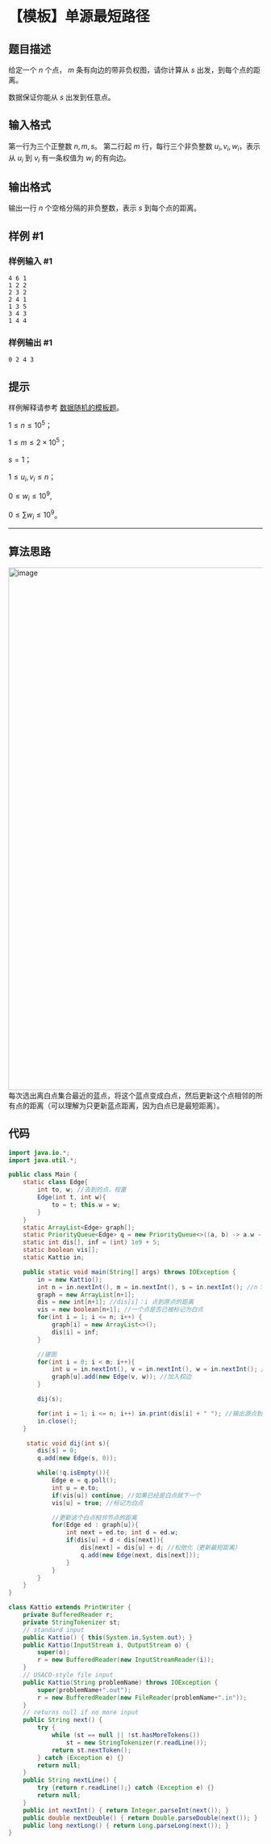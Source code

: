 # 【模板】单源最短路径

## 题目描述

给定一个 $n$ 个点， $m$ 条有向边的带非负权图，请你计算从 $s$ 出发，到每个点的距离。

数据保证你能从 $s$ 出发到任意点。

## 输入格式

第一行为三个正整数 $n, m, s$。
第二行起 $m$ 行，每行三个非负整数 $u_i, v_i, w_i$，表示从 $u_i$ 到 $v_i$ 有一条权值为 $w_i$ 的有向边。

## 输出格式

输出一行 $n$ 个空格分隔的非负整数，表示 $s$ 到每个点的距离。

## 样例 #1

### 样例输入 #1

```
4 6 1
1 2 2
2 3 2
2 4 1
1 3 5
3 4 3
1 4 4
```

### 样例输出 #1

```
0 2 4 3
```

## 提示

样例解释请参考 [数据随机的模板题](https://www.luogu.org/problemnew/show/P3371)。

$1 \leq n \leq 10^5$；

$1 \leq m \leq 2\times 10^5$；

$s = 1$；

$1 \leq u_i, v_i\leq n$；

$0 \leq w_i \leq 10 ^ 9$,

$0 \leq \sum w_i \leq 10 ^ 9$。

---

## 算法思路
<img width="1034" alt="image" src="https://github.com/Outlast18363/the_archive/assets/108510344/1f3454f2-f1bd-48a8-9ee1-d43245dfdbcf">
每次选出离白点集合最近的蓝点，将这个蓝点变成白点，然后更新这个点相邻的所有点的距离（可以理解为只更新蓝点距离，因为白点已是最短距离）。

## 代码
```java
import java.io.*;
import java.util.*;

public class Main {
    static class Edge{
        int to, w; //去到的点，权重
        Edge(int t, int w){
            to = t; this.w = w;
        }
    }
    static ArrayList<Edge> graph[];
    static PriorityQueue<Edge> q = new PriorityQueue<>((a, b) -> a.w - b.w); //按权从小到大
    static int dis[], inf = (int) 1e9 + 5;
    static boolean vis[];
    static Kattio in;

    public static void main(String[] args) throws IOException {
        in = new Kattio();
        int n = in.nextInt(), m = in.nextInt(), s = in.nextInt(); //n： 点个数，m：边个数，s：源点编号
        graph = new ArrayList[n+1];
        dis = new int[n+1]; //dis[i]：i 点到原点的距离
        vis = new boolean[n+1]; //一个点是否已被标记为白点
        for(int i = 1; i <= n; i++) {
            graph[i] = new ArrayList<>();
            dis[i] = inf;
        }

        //建图
        for(int i = 0; i < m; i++){
            int u = in.nextInt(), v = in.nextInt(), w = in.nextInt(); //u: from, v: to, w: weight
            graph[u].add(new Edge(v, w)); //加入权边
        }

        dij(s);

        for(int i = 1; i <= n; i++) in.print(dis[i] + " "); //输出源点到每个点的最短距离
        in.close();
    }

     static void dij(int s){
        dis[s] = 0;
        q.add(new Edge(s, 0));

        while(!q.isEmpty()){
            Edge e = q.poll();
            int u = e.to;
            if(vis[u]) continue; //如果已经是白点就下一个
            vis[u] = true; //标记为白点

            //更新这个白点相邻节点的距离
            for(Edge ed : graph[u]){
                int next = ed.to; int d = ed.w;
                if(dis[u] + d < dis[next]){
                    dis[next] = dis[u] + d; //松弛化（更新最短距离）
                    q.add(new Edge(next, dis[next]));
                }
            }
        }
    }
}

class Kattio extends PrintWriter {
    private BufferedReader r;
    private StringTokenizer st;
    // standard input
    public Kattio() { this(System.in,System.out); }
    public Kattio(InputStream i, OutputStream o) {
        super(o);
        r = new BufferedReader(new InputStreamReader(i));
    }
    // USACO-style file input
    public Kattio(String problemName) throws IOException {
        super(problemName+".out");
        r = new BufferedReader(new FileReader(problemName+".in"));
    }
    // returns null if no more input
    public String next() {
        try {
            while (st == null || !st.hasMoreTokens())
                st = new StringTokenizer(r.readLine());
            return st.nextToken();
        } catch (Exception e) {}
        return null;
    }
    public String nextLine() {
        try {return r.readLine();} catch (Exception e) {}
        return null;
    }
    public int nextInt() { return Integer.parseInt(next()); }
    public double nextDouble() { return Double.parseDouble(next()); }
    public long nextLong() { return Long.parseLong(next()); }
}
```
